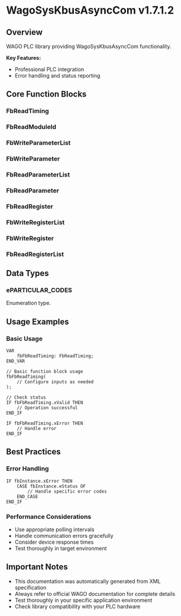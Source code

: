 # WagoSysKbusAsyncCom v1.7.1.2

## Overview
WAGO PLC library providing WagoSysKbusAsyncCom functionality.

**Key Features:**
- Professional PLC integration
- Error handling and status reporting

## Core Function Blocks

### FbReadTiming
### FbReadModuleId
### FbWriteParameterList
### FbWriteParameter
### FbReadParameterList
### FbReadParameter
### FbReadRegister
### FbWriteRegisterList
### FbWriteRegister
### FbReadRegisterList
## Data Types

### ePARTICULAR_CODES
Enumeration type.

## Usage Examples

### Basic Usage
```iec
VAR
    fbFbReadTiming: FbReadTiming;
END_VAR

// Basic function block usage
fbFbReadTiming(
    // Configure inputs as needed
);

// Check status
IF fbFbReadTiming.xValid THEN
    // Operation successful
END_IF

IF fbFbReadTiming.xError THEN
    // Handle error
END_IF
```

## Best Practices

### Error Handling
```iec
IF fbInstance.xError THEN
    CASE fbInstance.eStatus OF
        // Handle specific error codes
    END_CASE
END_IF
```

### Performance Considerations
- Use appropriate polling intervals
- Handle communication errors gracefully
- Consider device response times
- Test thoroughly in target environment

## Important Notes

- This documentation was automatically generated from XML specification
- Always refer to official WAGO documentation for complete details
- Test thoroughly in your specific application environment
- Check library compatibility with your PLC hardware

